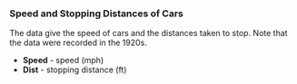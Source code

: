 ### Speed and Stopping Distances of Cars

The data give the speed of cars and the distances taken to stop. Note that the data were recorded in the 1920s.

* **Speed** - speed (mph)
* **Dist** - stopping distance (ft)